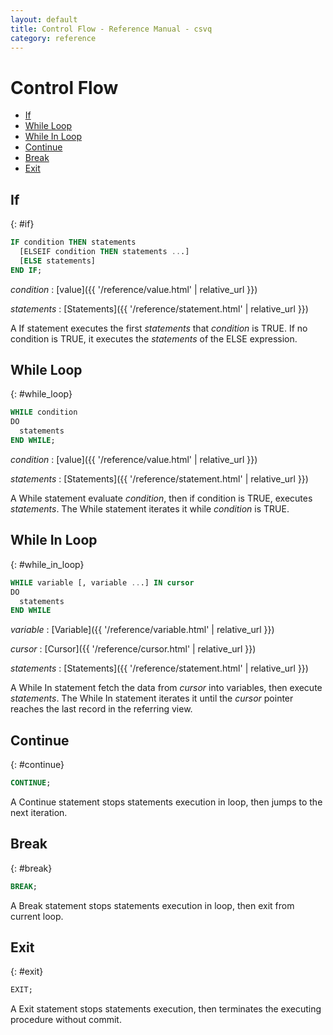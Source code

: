 ```yaml
---
layout: default
title: Control Flow - Reference Manual - csvq
category: reference
---
```


# Control Flow

* [If](#if)
* [While Loop](#while_loop)
* [While In Loop](#while_in_loop)
* [Continue](#continue)
* [Break](#break)
* [Exit](#exit)

## If
{: #if}

```sql
IF condition THEN statements
  [ELSEIF condition THEN statements ...]
  [ELSE statements]
END IF;
```

_condition_
: [value]({{ '/reference/value.html' | relative_url }})

_statements_
: [Statements]({{ '/reference/statement.html' | relative_url }})

A If statement executes the first _statements_ that _condition_ is TRUE.
If no condition is TRUE, it executes the _statements_ of the ELSE expression.

## While Loop
{: #while_loop}

```sql
WHILE condition
DO
  statements
END WHILE;
```

_condition_
: [value]({{ '/reference/value.html' | relative_url }})

_statements_
: [Statements]({{ '/reference/statement.html' | relative_url }})

A While statement evaluate _condition_, then if condition is TRUE, executes _statements_. 
The While statement iterates it while _condition_ is TRUE.

## While In Loop
{: #while_in_loop}
```sql
WHILE variable [, variable ...] IN cursor
DO
  statements
END WHILE
```

_variable_
: [Variable]({{ '/reference/variable.html' | relative_url }})

_cursor_
: [Cursor]({{ '/reference/cursor.html' | relative_url }})

_statements_
: [Statements]({{ '/reference/statement.html' | relative_url }})

A While In statement fetch the data from _cursor_ into variables, then execute _statements_.
The While In statement iterates it until the _cursor_ pointer reaches the last record in the referring view.

## Continue
{: #continue}

```sql
CONTINUE;
```

A Continue statement stops statements execution in loop, then jumps to the next iteration.

## Break
{: #break}

```sql
BREAK;
```

A Break statement stops statements execution in loop, then exit from current loop.

## Exit
{: #exit}

```sql
EXIT;
```

A Exit statement stops statements execution, then terminates the executing procedure without commit.